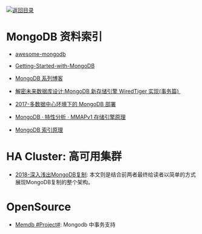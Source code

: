[![返回目录](https://parg.co/UGo)](https://github.com/wxyyxc1992/Awesome-Reference)

# MongoDB 资料索引

* [awesome-mongodb](https://github.com/ramnes/awesome-mongodb)

* [Getting-Started-with-MongoDB](https://jockchou.gitbooks.io/getting-started-with-mongodb/content/book/install.html)

* [MongoDB 系列博客](http://my.oschina.net/happyBKs/blog?catalog=565081)

* [解密未来数据库设计:MongoDB 新存储引擎 WiredTiger 实现(事务篇) ](http://mp.weixin.qq.com/s?__biz=MzAwMDU1MTE1OQ==&mid=2653547303&idx=1&sn=c8bd7648fe94d570ca2ba307eb92b212&scene=23&srcid=0607r1uNUwxjtLUZqRKrCCc5#rd)

* [2017-多数据中心环境下的 MongoDB 部署](https://mp.weixin.qq.com/s/-GbUYjiHOgNwJRgJ7SiogA)

* [MongoDB · 特性分析 · MMAPv1 存储引擎原理](http://mp.weixin.qq.com/s?__biz=MzAwNjQwNzU2NQ==&mid=2650342491&idx=1&sn=20251a07028e4abd8f748132095157c3&scene=23&srcid=0417h1lnv1kil2BaQ7Bis1RS#rd)

* [MongoDB 索引原理](http://blog.yunnotes.net/index.php/mongodb-index-howto/)

# HA Cluster: 高可用集群

* [2018-深入浅出MongoDB复制](http://www.infoq.com/cn/articles/mongodb-replication): 本文则是结合前两者最终给读者以简单的方式展现MongoDB复制的整个架构。

# OpenSource

* [Memdb #Project#](http://rain1017.github.io/memdb/): Mongodb 中事务支持
